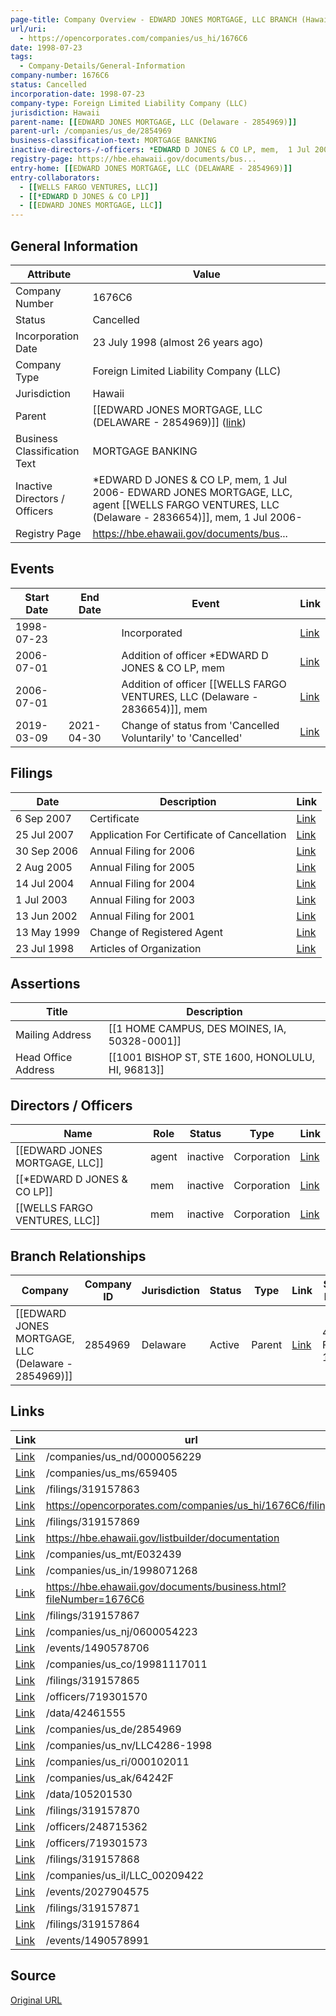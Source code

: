 ```yaml
---
page-title: Company Overview - EDWARD JONES MORTGAGE, LLC BRANCH (Hawaii - 1676C6)
url/uri:
  - https://opencorporates.com/companies/us_hi/1676C6
date: 1998-07-23
tags:
  - Company-Details/General-Information
company-number: 1676C6
status: Cancelled
incorporation-date: 1998-07-23
company-type: Foreign Limited Liability Company (LLC)
jurisdiction: Hawaii
parent-name: [[EDWARD JONES MORTGAGE, LLC (Delaware - 2854969)]]
parent-url: /companies/us_de/2854969
business-classification-text: MORTGAGE BANKING
inactive-directors-/-officers: *EDWARD D JONES & CO LP, mem,  1 Jul 2006- EDWARD JONES MORTGAGE, LLC, agent [[WELLS FARGO VENTURES, LLC (Delaware - 2836654)]], mem,  1 Jul 2006-
registry-page: https://hbe.ehawaii.gov/documents/bus...
entry-home: [[EDWARD JONES MORTGAGE, LLC (DELAWARE - 2854969)]]
entry-collaborators:
  - [[WELLS FARGO VENTURES, LLC]]
  - [[*EDWARD D JONES & CO LP]]
  - [[EDWARD JONES MORTGAGE, LLC]]
---
```


## General Information
| Attribute          | Value                                       |
|--------------------|---------------------------------------------|
| Company Number     | 1676C6                                      |
| Status             | Cancelled                                   |
| Incorporation Date | 23 July 1998 (almost 26 years ago)          |
| Company Type       | Foreign Limited Liability Company (LLC)     |
| Jurisdiction       | Hawaii                                      |
| Parent             | [[EDWARD JONES MORTGAGE, LLC (DELAWARE - 2854969)]] ([link](/companies/us_de/2854969)) |
| Business Classification Text | MORTGAGE BANKING                            |
| Inactive Directors / Officers | *EDWARD D JONES & CO LP, mem,  1 Jul 2006- EDWARD JONES MORTGAGE, LLC, agent [[WELLS FARGO VENTURES, LLC (Delaware - 2836654)]], mem,  1 Jul 2006- |
| Registry Page      | https://hbe.ehawaii.gov/documents/bus...    |

## Events

| Start Date | End Date   | Event                                                   | Link |
|------------|------------|-------------------------------------------------------|------|
| 1998-07-23 |            | Incorporated                                            | [Link](https://opencorporates.com/events/55511717) |
| 2006-07-01 |            | Addition of officer *EDWARD D JONES & CO LP, mem        | [Link](https://opencorporates.com/events/1490578706) |
| 2006-07-01 |            | Addition of officer [[WELLS FARGO VENTURES, LLC (Delaware - 2836654)]], mem      | [Link](https://opencorporates.com/events/1490578991) |
| 2019-03-09 | 2021-04-30 | Change of status from 'Cancelled Voluntarily' to 'Cancelled' | [Link](https://opencorporates.com/events/2027904575) |

## Filings
| Date        | Description                    | Link |
|-------------|--------------------------------|-------|
| 6 Sep 2007  | Certificate                    | [Link](https://opencorporates.com/filings/319157863) |
| 25 Jul 2007 | Application For Certificate of Cancellation | [Link](https://opencorporates.com/filings/319157864) |
| 30 Sep 2006 | Annual Filing for 2006         | [Link](https://opencorporates.com/filings/319157867) |
| 2 Aug 2005  | Annual Filing for 2005         | [Link](https://opencorporates.com/filings/319157868) |
| 14 Jul 2004 | Annual Filing for 2004         | [Link](https://opencorporates.com/filings/319157869) |
| 1 Jul 2003  | Annual Filing for 2003         | [Link](https://opencorporates.com/filings/319157870) |
| 13 Jun 2002 | Annual Filing for 2001         | [Link](https://opencorporates.com/filings/319157871) |
| 13 May 1999 | Change of Registered Agent     | [Link](https://opencorporates.com/filings/319157865) |
| 23 Jul 1998 | Articles of Organization       | [Link](https://opencorporates.com/filings/319157866) |

## Assertions
| Title               | Description                                             |
|---------------------|---------------------------------------------------------|
| Mailing Address     | [[1 HOME CAMPUS, DES MOINES, IA, 50328-0001]]           |
| Head Office Address | [[1001 BISHOP ST, STE 1600, HONOLULU, HI, 96813]]       |

## Directors / Officers
| Name                 | Role            | Status     | Type        | Link |
|----------------------|-----------------|------------|-------------|------|
| [[EDWARD JONES MORTGAGE, LLC]] | agent           | inactive   | Corporation | [Link](https://opencorporates.com/officers/248715362) |
| [[*EDWARD D JONES & CO LP]] | mem             | inactive   | Corporation | [Link](https://opencorporates.com/officers/719301570) |
| [[WELLS FARGO VENTURES, LLC]] | mem             | inactive   | Corporation | [Link](https://opencorporates.com/officers/719301573) |

## Branch Relationships
| Company                       | Company ID            | Jurisdiction         | Status   | Type       | Link                                | Start Date   | End Date     | Statement Link                      |
|--------------------------------|----------------------|----------------------|----------|------------|-------------------------------------|--------------|--------------|-------------------------------------|
| [[EDWARD JONES MORTGAGE, LLC (Delaware - 2854969)]] | 2854969              | Delaware             | Active   | Parent     | [Link](https://opencorporates.com/companies/us_de/2854969) | 4 Feb 1998   | N/A          | [Statement](https://opencorporates.com/statements/411050675) |

## Links
| Link   | url                            
|--------|--------------------------------|
| [Link](/companies/us_nd/0000056229) |/companies/us_nd/0000056229   |
| [Link](/companies/us_ms/659405) |/companies/us_ms/659405       |
| [Link](/filings/319157863) |/filings/319157863            |
| [Link](https://opencorporates.com/companies/us_hi/1676C6/filings) |https://opencorporates.com/companies/us_hi/1676C6/filings|
| [Link](/filings/319157869) |/filings/319157869            |
| [Link](https://hbe.ehawaii.gov/listbuilder/documentation) |https://hbe.ehawaii.gov/listbuilder/documentation|
| [Link](/companies/us_mt/E032439) |/companies/us_mt/E032439      |
| [Link](/companies/us_in/1998071268) |/companies/us_in/1998071268   |
| [Link](https://hbe.ehawaii.gov/documents/business.html?fileNumber=1676C6) |https://hbe.ehawaii.gov/documents/business.html?fileNumber=1676C6|
| [Link](/filings/319157867) |/filings/319157867            |
| [Link](/companies/us_nj/0600054223) |/companies/us_nj/0600054223   |
| [Link](/events/1490578706) |/events/1490578706            |
| [Link](/companies/us_co/19981117011) |/companies/us_co/19981117011  |
| [Link](/filings/319157865) |/filings/319157865            |
| [Link](/officers/719301570) |/officers/719301570           |
| [Link](/data/42461555) |/data/42461555                |
| [Link](/companies/us_de/2854969) |/companies/us_de/2854969      |
| [Link](/companies/us_nv/LLC4286-1998) |/companies/us_nv/LLC4286-1998 |
| [Link](/companies/us_ri/000102011) |/companies/us_ri/000102011    |
| [Link](/companies/us_ak/64242F) |/companies/us_ak/64242F       |
| [Link](/data/105201530) |/data/105201530               |
| [Link](/filings/319157870) |/filings/319157870            |
| [Link](/officers/248715362) |/officers/248715362           |
| [Link](/officers/719301573) |/officers/719301573           |
| [Link](/filings/319157868) |/filings/319157868            |
| [Link](/companies/us_il/LLC_00209422) |/companies/us_il/LLC_00209422 |
| [Link](/events/2027904575) |/events/2027904575            |
| [Link](/filings/319157871) |/filings/319157871            |
| [Link](/filings/319157864) |/filings/319157864            |
| [Link](/events/1490578991) |/events/1490578991            |

## Source
[Original URL](https://opencorporates.com/companies/us_hi/1676C6)
